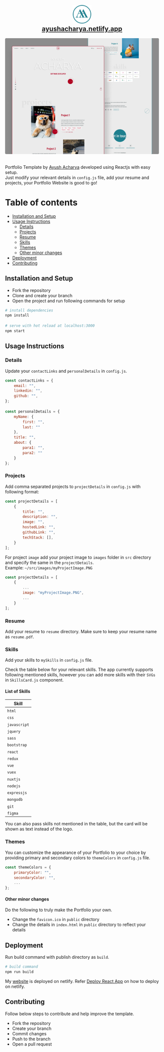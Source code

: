 <h2 align="center">
    <a href="https://github.com/jash139/">
        <img src="./public/favicon.ico" alt="Logo" width="60" height="60" />
    </a>
    <br/>
    <a href="https://ayushacharya.netlify.app/">ayushacharya.netlify.app</a>
</h2>

<div align="center">
    <img src="./src/Images/templateIllustration.png" alt="Illustration" />
</div>

<br/>

Portfolio Template by [Ayush Acharya](https://github.com/jash139/) developed using Reactjs with easy setup.
<br />
Just modify your relevant details in `config.js` file, add your resume and projects,
your Portfolio Website is good to go!

# Table of contents

* [Installation and Setup](#installation-and-setup)
* [Usage Instructions](#usage-instructions)
    * [Details](#details)
    * [Projects](#projects)
    * [Resume](#resume)
    * [Skills](#skills)
    * [Themes](#themes)
    * [Other minor changes](#other-minor-changes)
* [Deployment](#deployment)
* [Contributing](#contributing)

## Installation and Setup

* Fork the repository
* Clone and create your branch
* Open the project and run following commands for setup

```bash
# install dependencies
npm install

# serve with hot reload at localhost:3000
npm start
```

## Usage Instructions

### Details

Update your `contactLinks` and `personalDetails` in `config.js`.

```jsx
const contactLinks = {
    email: "",
    linkedin: "",
    github: "",
};

const personalDetails = {
    myName: {
        first: "",
        last: ""
    },
    title: "",
    about: {
        para1: "",
        para2: ""
    }
};
```

### Projects

Add comma separated projects to `projectDetails` in `config.js` with following format:

```jsx
const projectDetails = [
    {
        title: "",
        description: "",
        image: "",
        hostedLink: "",
        githubLink: "",
        techStack: [],
    }
];
```

For project `image` add your project image to `images` folder in `src` directory and specify the same in the `projectDetails`.
<br />
Example:
`~/src/images/myProjectImage.PNG`

```jsx
const projectDetails = [
    {
        ...
        image: "myProjectImage.PNG",
        ...
    }
];
```

### Resume

Add your resume to `resume` directory. Make sure to keep your resume name as `resume.pdf`.


### Skills

Add your skills to `mySkills` in `config.js` file.

Check the table below for your relevant skills. The app currently supports following mentioned skills, however you can add more skills with their `SVGs` in `SkillsCard.js` component.

#### List of Skills

| Skill           |
| --------------- |
| `html`          |
| `css`           |
| `javascript`    |
| `jquery`        |
| `sass`          |
| `bootstrap`     |
| `react`         |
| `redux`         |
| `vue`           |
| `vuex`          |
| `nuxtjs`        |
| `nodejs`        |
| `expressjs`     |
| `mongodb`       |
| `git`           |
| `figma`         |

You can also pass skills not mentioned in the table, but the card will be shown as text instead of the logo.

### Themes

You can customize the appearance of your Portfolio to your choice by providing primary and secondary colors to `themeColors` in `config.js` file.

```jsx
const themeColors = {
    primaryColor: "",
    secondaryColor: "",
    ...
};
```

#### Other minor changes

Do the following to truly make the Portfolio your own.

* Change the `favicon.ico` in `public` directory
* Change the details in `index.html` in `public` directory to reflect your details

## Deployment
Run build command with publish directory as `build`.

```bash
# build command
npm run build
```

My [website](https://ayushacharya.netlify.app/) is deployed on netlify. Refer [Deploy React App](https://www.netlify.com/blog/2016/07/22/deploy-react-apps-in-less-than-30-seconds/) on how to deploy on netlify.

## Contributing
Follow below steps to contribute and help improve the template.

* Fork the repository
* Create your branch 
* Commit changes
* Push to the branch
* Open a pull request